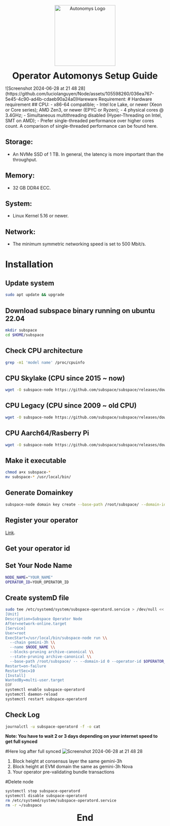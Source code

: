 <p align="center">
  <img src="https://academy.autonomys.net/~gitbook/image?url=https%3A%2F%2F2323621046-files.gitbook.io%2F%7E%2Ffiles%2Fv0%2Fb%2Fgitbook-x-prod.appspot.com%2Fo%2Fspaces%252FDTGc8IP3S5s2AQxQdJti%252Flogo%252FaZjBRYLJxL42LxhxAsFi%252FAutonomys_RGB_Lockup_White.png%3Falt%3Dmedia%26token%3D0d553a35-8984-4c1b-801b-236804f34972&width=192&dpr=1&quality=100&sign=174f7f65&sv=1" alt="Autonomys Logo" width="192" />
</p>
<p align="center">
  <strong><span style="font-size: 2em;">Operator Automonys Setup Guide</span></strong>
</p>
![Screenshot 2024-06-28 at 21 48 28](https://github.com/luciolanguyen/Node/assets/105598260/036ea767-5e45-4c90-ad4b-cdaeb90a24a0)Hareware Requirement:
# Hardware requirement
## CPU:
- x86-64 compatible;
- Intel Ice Lake, or newer (Xeon or Core series); AMD Zen3, or newer (EPYC or Ryzen);
- 4 physical cores @ 3.4GHz;
- Simultaneous multithreading disabled (Hyper-Threading on Intel, SMT on AMD);
- Prefer single-threaded performance over higher cores count. A comparison of single-threaded performance can be found here.

## Storage:
- An NVMe SSD of 1 TB. In general, the latency is more important than the throughput.

## Memory:
- 32 GB DDR4 ECC.

## System:
- Linux Kernel 5.16 or newer.

## Network:
- The minimum symmetric networking speed is set to 500 Mbit/s.

# Installation 

## Update system 
```bash
sudo apt update && upgrade
```

## Download subspace binary running on ubuntu 22.04
```bash
mkdir subspace
cd $HOME/subspace
```
## Check CPU architecture 
```bash
grep -m1 'model name' /proc/cpuinfo
```
## CPU Skylake (CPU since 2015 ~ now) 
```bash
wget -O subspace-node https://github.com/subspace/subspace/releases/download/gemini-3h-2024-jun-18/subspace-node-ubuntu-x86_64-skylake-gemini-3h-2024-jun-18
```
## CPU Legacy (CPU since 2009 ~ old CPU)
```bash
wget -O subspace-node https://github.com/subspace/subspace/releases/download/gemini-3h-2024-jun-18/subspace-node-ubuntu-x86_64-v2-gemini-3h-2024-jun-18 
```
## CPU Aarch64/Rasberry Pi
```bash
wget -O subspace-node https://github.com/subspace/subspace/releases/download/gemini-3h-2024-jun-18/subspace-node-ubuntu-aarch64-gemini-3h-2024-jun-18
```
## Make it executable
```bash
chmod a+x subspace-*
mv subspace-* /usr/local/bin/
```
## Generate Domainkey
```bash
subspace-node domain key create --base-path /root/subspace/ --domain-id 0
```

## Register your operator 
[Link](https://explorer.subspace.network/gemini-3h/staking/register).
## Get your operator id

## Set Your Node Name 
```bash
NODE_NAME="YOUR_NAME"
OPERATOR_ID=YOUR_OPERATOR_ID
```

## Create systemD file
```bash
sudo tee /etc/systemd/system/subspace-operatord.service > /dev/null << EOF
[Unit]
Description=Subspace Operator Node
After=network-online.target
[Service]
User=root
ExecStart=/usr/local/bin/subspace-node run \\
  --chain gemini-3h \\
  --name $NODE_NAME \\
  --blocks-pruning archive-canonical \\
  --state-pruning archive-canonical \\
  --base-path /root/subspace/ -- --domain-id 0 --operator-id $OPERATOR_ID
Restart=on-failure
RestartSec=10
[Install]
WantedBy=multi-user.target
EOF
systemctl enable subspace-operatord
systemctl daemon-reload
systemctl restart subspace-operatord
```
## Check Log
```bash
journalctl -u subspace-operatord -f -o cat
```

**Note: You have to wait 2 or 3 days depending on your internet speed to get full synced**

#Here log after full synced
![Screenshot 2024-06-28 at 21 48 28](https://github.com/luciolanguyen/Node/assets/105598260/b1841a95-b0f4-4eae-be7b-17194926a12e)

1. Block height at consensus layer the same gemini-3h
2. Block height at EVM domain the same as gemini-3h Nova
3. Your operator pre-validating bundle transactions

#Delete node 
```bash
systemctl stop subspace-operatord
systemctl disable subspace-operatord
rm /etc/systemd/system/subspace-operatord.service
rm -r ~/subspace
```
<p align="center">
  <strong><span style="font-size: 2em;">End</span></strong>
</p>


